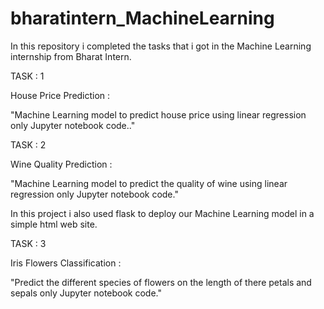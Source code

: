 # bharatintern_MachineLearning

In this repository i completed the tasks that i got in the Machine Learning internship from Bharat Intern.

TASK : 1

House Price Prediction :

"Machine Learning model to predict house price using linear regression only Jupyter notebook code.."



TASK : 2

Wine Quality Prediction :

"Machine Learning model to predict the quality of wine using linear regression only Jupyter notebook code."

In this project i also used flask to deploy our Machine Learning model in a simple html web site.



TASK : 3

Iris Flowers Classification :

"Predict the different species of flowers on the length of there petals and sepals only Jupyter notebook code."
